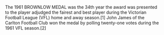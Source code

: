 The 1961 BROWNLOW MEDAL was the 34th year the award was presented to the player adjudged the fairest and best player during the Victorian Football League (VFL) home and away season.[1] John James of the Carlton Football Club won the medal by polling twenty-one votes during the 1961 VFL season.[2]
